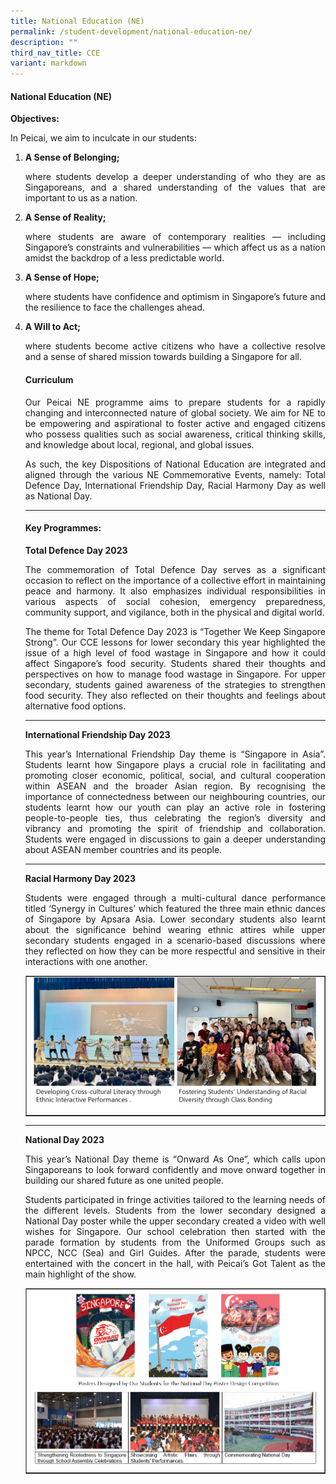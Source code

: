 ```yaml
---
title: National Education (NE)
permalink: /student-development/national-education-ne/
description: ""
third_nav_title: CCE
variant: markdown
---
```

<h4><strong>National Education (NE)</strong></h4>
<p><b>Objectives:</b></p>
<p>In Peicai, we aim to inculcate in our students:</p>
<ol>
<li><strong>A Sense of Belonging;</strong><p align="justify">where students develop a deeper understanding of who they are as Singaporeans, and a shared understanding of the values that are important to us as a nation.
</p></li><li><strong>A Sense of Reality;</strong><p align="justify"> where students are aware of contemporary realities — including Singapore’s constraints and vulnerabilities — which affect us as a nation amidst the backdrop of a less predictable world.
</p></li><li><strong>A Sense of Hope;</strong><p align="justify"> where students have confidence and optimism in Singapore’s future and the resilience to face the challenges ahead.
</p></li><li><strong>A Will to Act;</strong><p align="justify"> where students become active citizens who have a collective resolve and a sense of shared mission towards building a Singapore for all.
</p><h4><strong>Curriculum</strong></h4>
<p></p><p align="justify">Our Peicai NE programme aims to prepare students for a rapidly changing and interconnected nature of global society. We aim for NE to be empowering and aspirational to foster active and engaged citizens who possess qualities such as social awareness, critical thinking skills, and knowledge about local, regional, and global issues.</p>
<p></p><p align="justify">As such, the key Dispositions of National Education are integrated and aligned through the various NE Commemorative Events, namely: Total Defence Day, International Friendship Day, Racial Harmony Day as well as National Day. </p><hr>
<p></p><h4><strong>Key Programmes:</strong></h4>
<p><b>Total Defence Day 2023</b></p>
<p></p><p align="justify">The commemoration of Total Defence Day serves as a significant occasion to reflect on the importance of a collective effort in maintaining peace and harmony. It also emphasizes individual responsibilities in various aspects of social cohesion, emergency preparedness, community support, and vigilance, both in the physical and digital world. </p>
<p></p><p align="justify">The theme for Total Defence Day 2023 is “Together We Keep Singapore Strong”. Our CCE lessons for lower secondary this year highlighted the issue of a high level of food wastage in Singapore and how it could affect Singapore’s food security. Students shared their thoughts and perspectives on how to manage food wastage in Singapore. For upper secondary, students gained awareness of the strategies to strengthen food security. They also reflected on their thoughts and feelings about alternative food options. </p><hr>
<p><b>International Friendship Day 2023</b></p>
<p></p><p align="justify">This year’s International Friendship Day theme is “Singapore in Asia”. Students learnt how Singapore plays a crucial role in facilitating and promoting closer economic, political, social, and cultural cooperation within ASEAN and the broader Asian region. By recognising the importance of connectedness between our neighbouring countries, our students learnt how our youth can play an active role in fostering people-to-people ties, thus celebrating the region’s diversity and vibrancy and promoting the spirit of friendship and collaboration. Students were engaged in discussions to gain a deeper understanding about ASEAN member countries and its people. </p><hr>
<p><b>Racial Harmony Day 2023</b></p>
<p></p><p align="justify">Students were engaged through a multi-cultural dance performance titled ‘Synergy in Cultures’ which featured the three main ethnic dances of Singapore by Apsara Asia. Lower secondary students also learnt about the significance behind wearing ethnic attires while upper secondary students engaged in a scenario-based discussions where they reflected on how they can be more respectful and sensitive in their interactions with one another. </p>
<table style="border-collapse: collapse; width: 100%;" border="1">
<tbody>
<tr>
<td style="width: 100%;"><img src="/images/Cross_cultural_Literacy_v1.jpg"></td>
</tr>
</tbody>
</table><hr>
<p><b>National Day 2023</b></p>
<p></p><p align="justify">This year’s National Day theme is “Onward As One”, which calls upon Singaporeans to look forward confidently and move onward together in building our shared future as one united people.</p>
<p></p><p align="justify">Students participated in fringe activities tailored to the learning needs of the different levels. Students from the lower secondary designed a National Day poster while the upper secondary created a video with well wishes for Singapore. Our school celebration then started with the parade formation by students from the Uniformed Groups such as NPCC, NCC (Sea) and Girl Guides. After the parade, students were entertained with the concert in the hall, with Peicai’s Got Talent as the main highlight of the show.</p>
<table style="border-collapse: collapse; width: 100%;" border="1">
<tbody>
<tr>
<td style="width: 100%;"><img src="/images/National_Day_2023v.jpg"></td>
</tr>
</tbody>
</table></li></ol>